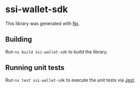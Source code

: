 # ssi-wallet-sdk

This library was generated with [Nx](https://nx.dev).

## Building

Run `nx build ssi-wallet-sdk` to build the library.

## Running unit tests

Run `nx test ssi-wallet-sdk` to execute the unit tests via [Jest](https://jestjs.io).
